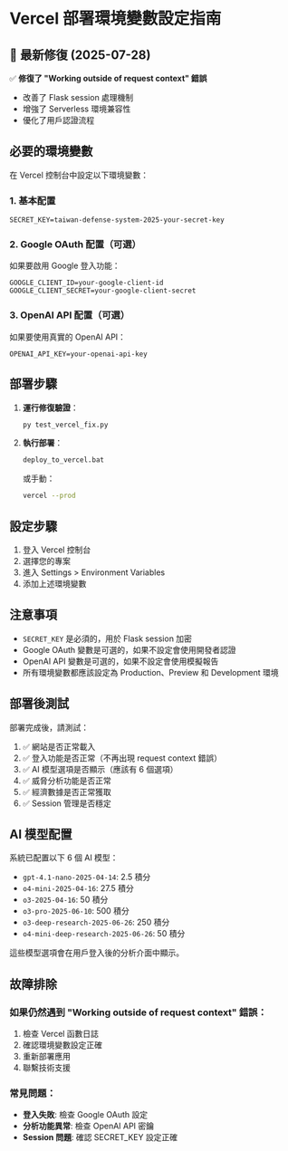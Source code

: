 # Vercel 部署環境變數設定指南

## 🔧 最新修復 (2025-07-28)

✅ **修復了 "Working outside of request context" 錯誤**
- 改善了 Flask session 處理機制
- 增強了 Serverless 環境兼容性
- 優化了用戶認證流程

## 必要的環境變數

在 Vercel 控制台中設定以下環境變數：

### 1. 基本配置
```
SECRET_KEY=taiwan-defense-system-2025-your-secret-key
```

### 2. Google OAuth 配置（可選）
如果要啟用 Google 登入功能：
```
GOOGLE_CLIENT_ID=your-google-client-id
GOOGLE_CLIENT_SECRET=your-google-client-secret
```

### 3. OpenAI API 配置（可選）
如果要使用真實的 OpenAI API：
```
OPENAI_API_KEY=your-openai-api-key
```

## 部署步驟

1. **運行修復驗證**：
   ```bash
   py test_vercel_fix.py
   ```

2. **執行部署**：
   ```bash
   deploy_to_vercel.bat
   ```
   或手動：
   ```bash
   vercel --prod
   ```

## 設定步驟

1. 登入 Vercel 控制台
2. 選擇您的專案
3. 進入 Settings > Environment Variables
4. 添加上述環境變數

## 注意事項

- `SECRET_KEY` 是必須的，用於 Flask session 加密
- Google OAuth 變數是可選的，如果不設定會使用開發者認證
- OpenAI API 變數是可選的，如果不設定會使用模擬報告
- 所有環境變數都應該設定為 Production、Preview 和 Development 環境

## 部署後測試

部署完成後，請測試：

1. ✅ 網站是否正常載入
2. ✅ 登入功能是否正常（不再出現 request context 錯誤）
3. ✅ AI 模型選項是否顯示（應該有 6 個選項）
4. ✅ 威脅分析功能是否正常
5. ✅ 經濟數據是否正常獲取
6. ✅ Session 管理是否穩定

## AI 模型配置

系統已配置以下 6 個 AI 模型：

- `gpt-4.1-nano-2025-04-14`: 2.5 積分
- `o4-mini-2025-04-16`: 27.5 積分  
- `o3-2025-04-16`: 50 積分
- `o3-pro-2025-06-10`: 500 積分
- `o3-deep-research-2025-06-26`: 250 積分
- `o4-mini-deep-research-2025-06-26`: 50 積分

這些模型選項會在用戶登入後的分析介面中顯示。

## 故障排除

### 如果仍然遇到 "Working outside of request context" 錯誤：

1. 檢查 Vercel 函數日誌
2. 確認環境變數設定正確
3. 重新部署應用
4. 聯繫技術支援

### 常見問題：

- **登入失敗**: 檢查 Google OAuth 設定
- **分析功能異常**: 檢查 OpenAI API 密鑰
- **Session 問題**: 確認 SECRET_KEY 設定正確